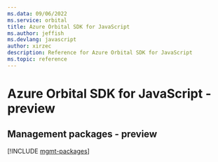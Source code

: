 ```yaml
---
ms.data: 09/06/2022
ms.service: orbital
title: Azure Orbital SDK for JavaScript
ms.author: jeffish
ms.devlang: javascript
author: xirzec
description: Reference for Azure Orbital SDK for JavaScript
ms.topic: reference
---
```

# Azure Orbital SDK for JavaScript - preview

## Management packages - preview
[!INCLUDE [mgmt-packages](orbital-mgmt-index.md)]